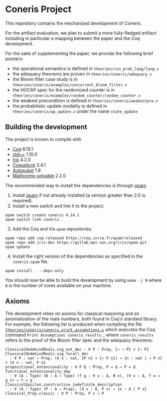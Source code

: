 # Coneris Project

This repository contains the mechanized development of Coneris.

For the artifact evaluation, we plan to submit a more fully-fledged artifact including in particular a mapping between the paper and the Coq development.

For the sake of supplementing the paper, we provide the following brief pointers:
- the operational semantics is defined in `theories/con_prob_lang/lang.v`
- the adequacy theorems are proven in `theories/coneris/adequacy.v`
- the Bloom filter case study is in `theories/coneris/examples/concurrent_bloom_filter.v`
- the HOCAP spec for the randomized counter is in `theories/coneris/examples/random_counter/random_counter.v`
- the weakest precondition is defined in `theories/coneris/weakestpre.v`
- the probabilistic update modality is defined in `theories/coneris/wp_update.v` under the name `state_update`


## Building the development

The project is known to compile with

- [Coq](https://coq.inria.fr/) 8.19.1
- [std++](https://gitlab.mpi-sws.org/iris/stdpp) 1.10.0
- [Iris](https://gitlab.mpi-sws.org/iris/iris/) 4.2.0
- [Coquelicot](https://gitlab.inria.fr/coquelicot/coquelicot/) 3.4.1
- [Autosubst](https://github.com/coq-community/autosubst) 1.8
- [Mathcomp-solvable](https://github.com/math-comp/math-comp) 2.2.0

The recommended way to install the dependencies is through [opam](https://opam.ocaml.org/doc/Install.html).

1. Install [opam](https://opam.ocaml.org/doc/Install.html) if not already installed (a version greater than 2.0 is required).
2. Install a new switch and link it to the project.
```
opam switch create coneris 4.14.1
opam switch link coneris .
```
3. Add the Coq and Iris `opam` repositories.
```
opam repo add coq-released https://coq.inria.fr/opam/released
opam repo add iris-dev https://gitlab.mpi-sws.org/iris/opam.git
opam update
```
4. Install the right version of the dependencies as specified in the `coneris.opam` file.
```
opam install . --deps-only
```

You should now be able to build the development by using `make -j N` where `N` is the number of cores available on your machine.

## Axioms

The development relies on axioms for classical reasoning and an axiomatization of the reals numbers, both found in Coq's standard library. For example, the following list is produced when compiling the file [`theories/coneris/coneris_print_assumptions.v`](theories/coneris/coneris_print_assumptions.v) which executes the Coq command `Print Assumptions coneris_results.`, where `coneris_results` refers to the proof of the Bloom filter spec and the adequacy theorems:

```
ClassicalDedekindReals.sig_not_dec : ∀ P : Prop, {¬ ¬ P} + {¬ P}
ClassicalDedekindReals.sig_forall_dec
  : ∀ P : nat → Prop, (∀ n : nat, {P n} + {¬ P n}) → {n : nat | ¬ P n} + {∀ n : nat, P n}
propositional_extensionality : ∀ P Q : Prop, P ↔ Q → P = Q
functional_extensionality_dep
  : ∀ (A : Type) (B : A → Type) (f g : ∀ x : A, B x), (∀ x : A, f x = g x) → f = g
ClassicalEpsilon.constructive_indefinite_description
  : ∀ (A : Type) (P : A → Prop), (∃ x : A, P x) → {x : A | P x}
Classical_Prop.classic : ∀ P : Prop, P ∨ ¬ P
```

